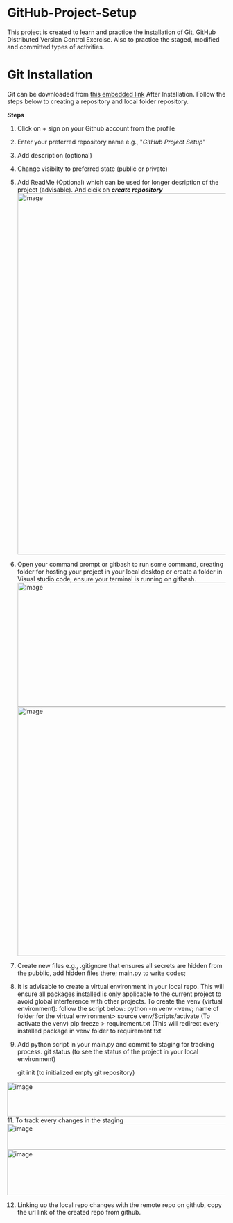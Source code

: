 # GitHub-Project-Setup
This project is created to learn and practice the installation of Git, GitHub Distributed Version Control Exercise.  Also to practice the staged, modified and committed types of activities.

# Git Installation
Git can be downloaded from [this embedded link](https://git-scm.com/downloads/) After Installation. Follow the steps below to creating a repository and local folder repository.

**Steps**
1. Click on + sign on your Github account from the profile
2. Enter your preferred repository name e.g., "_GitHub Project Setup_"
3. Add description (optional)
4. Change visibilty to preferred state (public or private)
5. Add ReadMe (Optional) which can be used for longer desription of the project (advisable). And clcik on _**create repository**_
   <img width="797" height="832" alt="image" src="https://github.com/user-attachments/assets/954c4741-f16c-4c1e-b4cb-e60a141a1494" />

6. Open your command prompt or gitbash to run some command, creating folder for hosting your project in your local desktop or create a folder in Visual studio code, ensure your terminal is running on gitbash.
   <img width="1018" height="286" alt="image" src="https://github.com/user-attachments/assets/62c4e7b5-5f80-402d-bb35-953e82a69a0a" />
   <img width="1845" height="574" alt="image" src="https://github.com/user-attachments/assets/f4d483c3-0cc8-4589-98d0-27f8c8af4d25" />

7. Create new files e.g., .gitignore that ensures all secrets are hidden from the pubblic, add hidden files there; main.py to write codes; 
  
8. It is advisable to create a virtual environment in your local repo. This will ensure all packages installed is only applicable to the current project to avoid global interference with other projects.
     To create the venv (virtual environment): follow the script below:
      python -m venv <venv; name of folder for the virtual environment>
      source venv/Scripts/activate    (To activate the venv)
      pip freeze > requirement.txt  (This will redirect every installed package in venv folder to requirement.txt
   
10. Add python script in your main.py and commit to staging for tracking process.
       git status (to see the status of the project in your local environment)
   
       git init  (to initialized empty git repository)
    
   <img width="752" height="79" alt="image" src="https://github.com/user-attachments/assets/63d9ee42-c879-41f9-9955-fd12152d9433" />
11. To track every changes in the staging

<img width="607" height="59" alt="image" src="https://github.com/user-attachments/assets/9385be6b-4c11-4a3e-830e-e88031088c8d" />

<img width="646" height="105" alt="image" src="https://github.com/user-attachments/assets/2e91b3d4-b6c9-4ef4-9c11-fe58d256add5" />

12. Linking up the local repo changes with the remote repo on github, copy the url link of the created repo from github.
    




